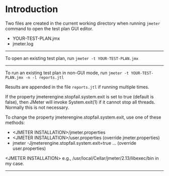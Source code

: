 # Introduction

Two files are created in the current working directory when running `jmeter` command to open the test plan GUI editor.

* YOUR-TEST-PLAN.jmx
* jmeter.log

---

To open an existing test plan, run `jmeter -t YOUR-TEST-PLAN.jmx`

---

To run an existing test plan in non-GUI mode, run `jmeter -t YOUR-TEST-PLAN.jmx -n -l reports.jtl`

Results are appended in the file `reports.jtl` if running multiple times.

If the property jmeterengine.stopfail.system.exit is set to true (default is false), then JMeter will invoke System.exit(1) if it cannot stop all threads. Normally this is not necessary.

To change the property jmeterengine.stopfail.system.exit, use one of these methods:

* \<JMETER INSTALLATION\>/jmeter.properties
* \<JMETER INSTALLATION\>/user.properties (override jmeter.properties)
* jmeter -Jjmeterengine.stopfail.system.exit=true ... (override user.properties)

\<JMETER INSTALLATION> e.g., /usr/local/Cellar/jmeter/2.13/libexec/bin in my case.

---
